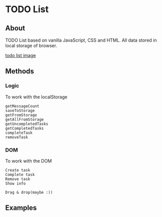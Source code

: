 TODO List
========

## About
TODO List based on vanilla JavaScript, CSS and HTML. All data stored in local storage of browser.

[todo list image](https://cloud.githubusercontent.com/assets/2789198/21080822/53ccc090-bfb9-11e6-9b76-a427a4a74075.png)

## Methods

### Logic
To work with the localStorage
```
getMessageCount
saveToStorage
getFromStorage
getAllFromStorage
getUncompletedTasks
getCompletedTasks
completeTask
removeTask
```

### DOM

To work with the DOM
```
Create task
Complete task
Remove task
Show info

Drag & drop(maybe :))
```

## Examples
